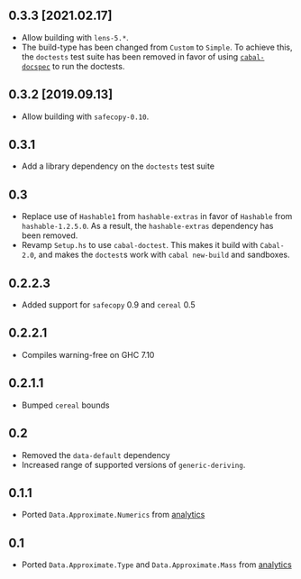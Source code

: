 0.3.3 [2021.02.17]
------------------
* Allow building with `lens-5.*`.
* The build-type has been changed from `Custom` to `Simple`.
  To achieve this, the `doctests` test suite has been removed in favor of using
  [`cabal-docspec`](https://github.com/phadej/cabal-extras/tree/master/cabal-docspec)
  to run the doctests.

0.3.2 [2019.09.13]
------------------
* Allow building with `safecopy-0.10`.

0.3.1
-----
* Add a library dependency on the `doctests` test suite

0.3
---
* Replace use of `Hashable1` from `hashable-extras` in favor of `Hashable` from
  `hashable-1.2.5.0`. As a result, the `hashable-extras` dependency has been removed.
* Revamp `Setup.hs` to use `cabal-doctest`. This makes it build
  with `Cabal-2.0`, and makes the `doctest`s work with `cabal new-build` and
  sandboxes.

0.2.2.3
-------
* Added support for `safecopy` 0.9 and `cereal` 0.5

0.2.2.1
-------
* Compiles warning-free on GHC 7.10

0.2.1.1
-------
* Bumped `cereal` bounds

0.2
---
* Removed the `data-default` dependency
* Increased range of supported versions of `generic-deriving`.

0.1.1
-----
* Ported `Data.Approximate.Numerics` from [analytics](http://github.com/analytics)

0.1
---
* Ported `Data.Approximate.Type` and `Data.Approximate.Mass` from [analytics](http://github.com/analytics)
